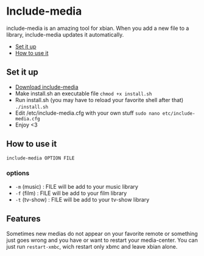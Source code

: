 # Include-media

include-media is an amazing tool for xbian. When you add a new file to a library, include-media updates it automatically.

* [Set it up](#set-it-up)
* [How to use it](#how-to-use-it)

## Set it up

* [Download include-media](https://github.com/Ronces/includemedia/archive/master.zip)
* Make install.sh an executable file `chmod +x install.sh`
* Run install.sh (you may have to reload your favorite shell after that) `./install.sh`
* Edit /etc/include-media.cfg with your own stuff `sudo nano etc/include-media.cfg`
* Enjoy <3


## How to use it

```
include-media OPTION FILE
```

### options
* `-m` (music) : FILE will be add to your music library
* `-f` (film) : FILE will be add to your film library
* `-t` (tv-show) : FILE will be add to your tv-show library

## Features

Sometimes new medias do not appear on your favorite remote or something just goes wrong and you have or want to restart your media-center. You can just run `restart-xmbc`, wich restart only xbmc and leave xbian alone.


